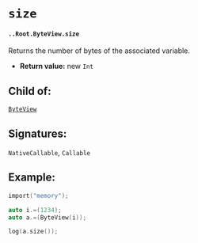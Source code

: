# `size`

#### `..Root.ByteView.size`

Returns the number of bytes of the associated variable.

* **Return value:** new `Int`

## Child of:

[`ByteView`](docs..Root.ByteView.md)

## Signatures:

`NativeCallable`, `Callable`

## Example:

```c
import("memory");

auto i.=(1234);
auto a.=(ByteView(i));

log(a.size());
```

